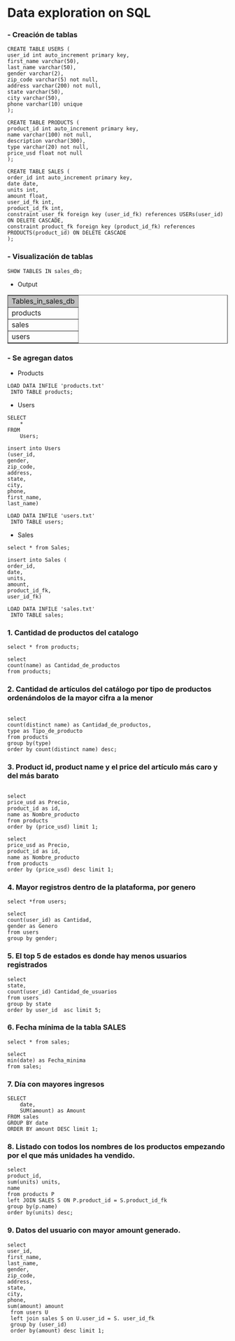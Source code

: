 # Data exploration on SQL

### - Creación de tablas

```
CREATE TABLE USERS (
user_id int auto_increment primary key,
first_name varchar(50),
last_name varchar(50),
gender varchar(2),
zip_code varchar(5) not null,
address varchar(200) not null,
state varchar(50),
city varchar(50),
phone varchar(10) unique
);
```
```
CREATE TABLE PRODUCTS (
product_id int auto_increment primary key,
name varchar(100) not null,
description varchar(300),
type varchar(20) not null,
price_usd float not null
);
```
```
CREATE TABLE SALES (
order_id int auto_increment primary key,
date date,
units int, 
amount float,
user_id_fk int,
product_id_fk int,
constraint user_fk foreign key (user_id_fk) references USERs(user_id) ON DELETE CASCADE,
constraint product_fk foreign key (product_id_fk) references PRODUCTS(product_id) ON DELETE CASCADE
);
```
### - Visualización de tablas
```
SHOW TABLES IN sales_db;
```
- Output
<table border="1">
<tbody><tr>
<td bgcolor="silver" class="medium">Tables_in_sales_db</td>
</tr>

<tr>
<td class="normal" valign="top">products</td>
</tr>

<tr>
<td class="normal" valign="top">sales</td>
</tr>

<tr>
<td class="normal" valign="top">users</td>
</tr>
</tbody></table>

### - Se agregan datos

- Products 
```
LOAD DATA INFILE 'products.txt' 
 INTO TABLE products;
```
- Users 
```
SELECT 
    *
FROM
    Users;

insert into Users
(user_id,
gender,
zip_code,
address,
state,
city,
phone,
first_name,
last_name)
```

```
LOAD DATA INFILE 'users.txt' 
 INTO TABLE users;
```

- Sales

```
select * from Sales;

insert into Sales (
order_id,
date,
units,
amount,
product_id_fk,
user_id_fk)

```
```
LOAD DATA INFILE 'sales.txt' 
 INTO TABLE sales;
```


### 1. Cantidad de productos del catalogo

```
select * from products; 

select 
count(name) as Cantidad_de_productos
from products;
```
###  2. Cantidad de artículos del catálogo por tipo de productos ordenándolos de  la mayor cifra a la menor
```

select 
count(distinct name) as Cantidad_de_productos,
type as Tipo_de_producto
from products
group by(type)
order by count(distinct name) desc;
```
### 3. Product id, product name y el price del artículo más caro y del  más barato  

```

select
price_usd as Precio,
product_id as id,
name as Nombre_producto
from products
order by (price_usd) limit 1;
```

```
select
price_usd as Precio,
product_id as id,
name as Nombre_producto
from products
order by (price_usd) desc limit 1;
```
### 4. Mayor registros dentro de la plataforma, por genero

```
select *from users;

select 
count(user_id) as Cantidad,
gender as Genero
from users
group by gender;
```

### 5. El top 5 de estados es donde hay menos usuarios registrados

```
select 
state,
count(user_id) Cantidad_de_usuarios
from users
group by state
order by user_id  asc limit 5;
```
### 6. Fecha mínima de la tabla SALES 
```
select * from sales;

select
min(date) as Fecha_minima
from sales;
```
###  7. Día con mayores ingresos

```
SELECT 
    date,
    SUM(amount) as Amount
FROM sales
GROUP BY date
ORDER BY amount DESC limit 1;
```

### 8. Listado con todos los nombres de los productos empezando por el que más  unidades ha vendido. 

```
select 
product_id,
sum(units) units,
name
from products P
left JOIN SALES S ON P.product_id = S.product_id_fk 
group by(p.name)
order by(units) desc;
```

### 9. Datos del usuario con mayor amount generado.

```
select 
user_id, 
first_name,
last_name,
gender,
zip_code,
address,
state,
city,
phone,
sum(amount) amount
 from users U 
 left join sales S on U.user_id = S. user_id_fk
 group by (user_id)
 order by(amount) desc limit 1; 
 ```


